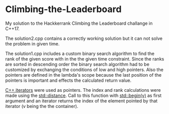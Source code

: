 # Climbing-the-Leaderboard

My solution to the Hackkerrank Climbing the Leaderboard challange in C++17.

The solution2.cpp contains a correctly working solution but it can not solve the problem in given time.

The solution1.cpp includes a custom binary search algorithm to find the rank of the given score with in the the given time constraint.
Since the ranks are sorted in descending order the binary search algorithm had to be customized by exchanging the conditions of low and high pointers.
Also the pointers are defined in the lambda's scope because the last position of the pointers is important and effects the calculated return value.

[C++ iterators](https://en.cppreference.com/w/cpp/iterator/iterator) were used as pointers. The index and rank calculations were made using the [std::distance](https://en.cppreference.com/w/cpp/iterator/distance).
Call to this function with [std::begin(v)](https://en.cppreference.com/w/cpp/iterator/begin) as first argument and an iterator returns the index of the element pointed by that iterator (v being the the container).
